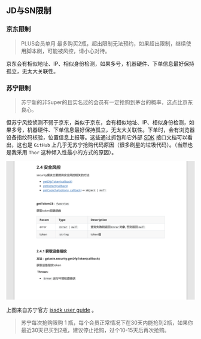 JD与SN限制
----

### 京东限制

>   PLUS会员单月 最多购买2瓶，超出限制无法预约，如果超出限制，继续使用脚本刷，可能被风控，请小心对待。

京东会有相似地址、IP、相似身份检测，如果多号，机器硬件、下单信息最好保持孤立，无太大关联性。

### 苏宁限制

>   苏宁新的非Super的且实名过的会员有一定抢购到茅台的概率，这点比京东良心。

但苏宁风控侦测不弱于京东，类似于京东，会有相似地址、IP、相似身份检测，如果多号，机器硬件、下单信息最好保持孤立，无太大关联性。下单时，会有浏览器设备指纹码核验，位置信息上报等。这些通过抓包和它外部 [SDK](https://open.suning.com/ospos/apipage/toDocContent.do?menuId=60) 接口文档可以看出，这也是  `GitHub` 上几乎无苏宁抢购代码原因（很多刷星的垃圾代码）。（当然也是我采用 `Thor` 这种倾入性最小的方式的原因）。

![sn_sdk](sn_sdk.png)

上图来自苏宁官方 [jssdk user guide](http://oss.suning.com/cbpmb/xhsmp/sn/jssdk/0.6.0/USERGUIDE.pdf) 。


>   苏宁每次抢购限购 1 瓶，每个会员正常情况下在30天内能抢到2瓶，如果你最近30天已买到2瓶，建议停止抢购，过个10-15天后再次抢购。